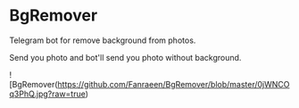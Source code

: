 # BgRemover
Telegram bot for remove background from photos.

Send you photo and bot'll send you photo without background.

![BgRemover(https://github.com/Fanraeen/BgRemover/blob/master/0jWNCOq3PhQ.jpg?raw=true)
